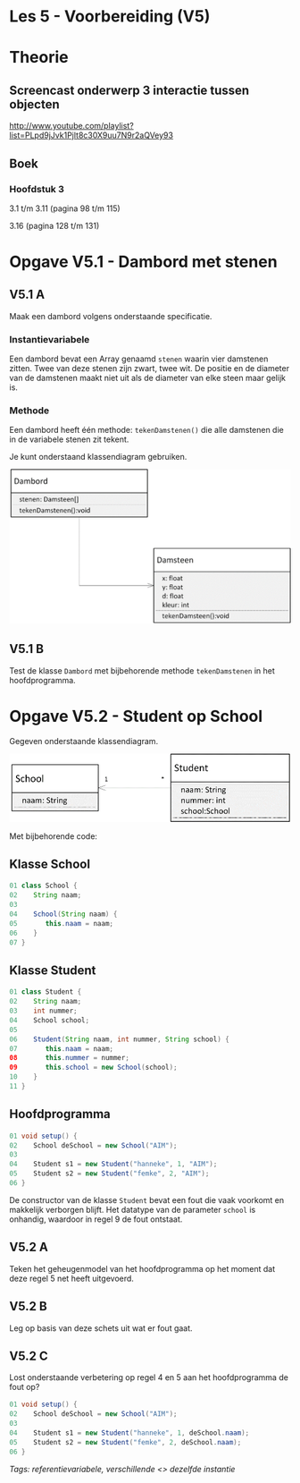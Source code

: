 Les 5 - Voorbereiding (V5)
===

# Theorie

## Screencast onderwerp 3 interactie tussen objecten

<http://www.youtube.com/playlist?list=PLpd9jJvk1Pjlt8c30X9uu7N9r2aQVey93>

## Boek

### Hoofdstuk 3

3.1 t/m 3.11 (pagina 98 t/m 115)

3.16 (pagina 128 t/m 131)


# Opgave V5.1 - Dambord met stenen

## V5.1 A

Maak een dambord volgens onderstaande specificatie.

### Instantievariabele

Een dambord bevat een Array genaamd `stenen` waarin vier damstenen zitten. Twee van deze stenen zijn zwart, twee wit. De positie en de diameter van de damstenen maakt niet uit als de diameter van elke steen maar gelijk is.

### Methode

Een dambord heeft één methode: `tekenDamstenen()` die alle damstenen die in de variabele stenen zit tekent.

Je kunt onderstaand klassendiagram gebruiken.

![damstenenCD](images/damstenenCD.png)

## V5.1 B

Test de klasse `Dambord` met bijbehorende methode `tekenDamstenen` in het hoofdprogramma.


# Opgave V5.2 - Student op School

Gegeven onderstaande klassendiagram.

![studentopschool](images/studentopschool.png)

Met bijbehorende code:

## Klasse School

```java
01 class School {
02    String naam;
03    
04    School(String naam) {
05       this.naam = naam;
06    }
07 }
```

## Klasse Student

```java
01 class Student {
02    String naam;
03    int nummer;
04    School school;
05 
06    Student(String naam, int nummer, String school) {
07       this.naam = naam;
08       this.nummer = nummer;
09       this.school = new School(school);
10    }
11 }
```

## Hoofdprogramma

```java
01 void setup() {
02    School deSchool = new School("AIM");
03
04    Student s1 = new Student("hanneke", 1, "AIM");
05    Student s2 = new Student("femke", 2, "AIM");
06 }
``` 

De constructor van de klasse `Student` bevat een fout die vaak voorkomt en makkelijk verborgen blijft. Het datatype van de parameter `school` is onhandig, waardoor in regel 9 de fout ontstaat.

## V5.2 A

Teken het geheugenmodel van het hoofdprogramma op het moment dat deze regel 5 net heeft uitgevoerd.

## V5.2 B

Leg op basis van deze schets uit wat er fout gaat.

## V5.2 C

Lost onderstaande verbetering op regel 4 en 5 aan het hoofdprogramma de fout op?

```java
01 void setup() {
02    School deSchool = new School("AIM");
03
04    Student s1 = new Student("hanneke", 1, deSchool.naam);
05    Student s2 = new Student("femke", 2, deSchool.naam);
06 }   
```

*Tags: referentievariabele, verschillende <> dezelfde instantie*